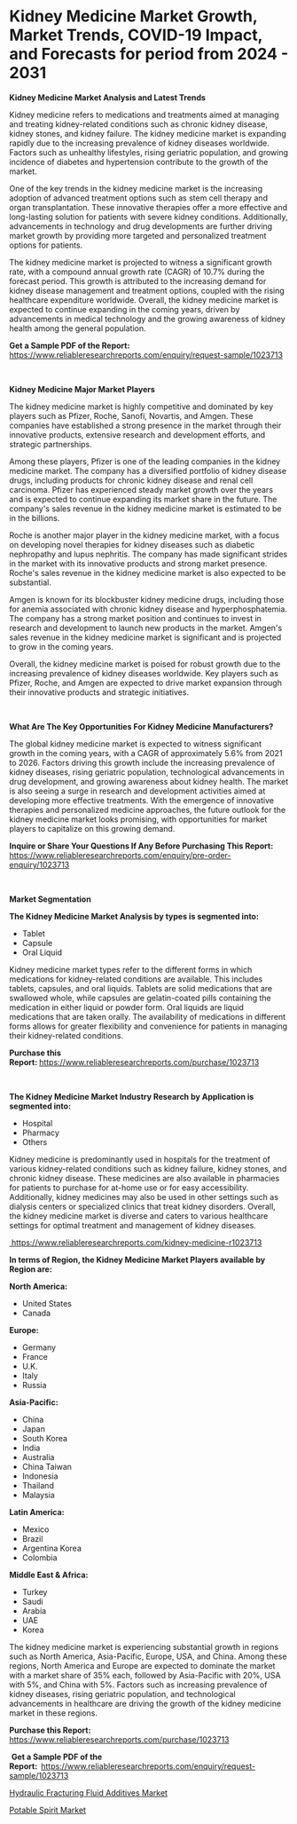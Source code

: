<p><h1>Kidney Medicine Market Growth, Market Trends, COVID-19 Impact, and Forecasts for period from 2024 - 2031</h1></p><p><strong>Kidney Medicine Market Analysis and Latest Trends</strong></p>
<p><p>Kidney medicine refers to medications and treatments aimed at managing and treating kidney-related conditions such as chronic kidney disease, kidney stones, and kidney failure. The kidney medicine market is expanding rapidly due to the increasing prevalence of kidney diseases worldwide. Factors such as unhealthy lifestyles, rising geriatric population, and growing incidence of diabetes and hypertension contribute to the growth of the market.</p><p>One of the key trends in the kidney medicine market is the increasing adoption of advanced treatment options such as stem cell therapy and organ transplantation. These innovative therapies offer a more effective and long-lasting solution for patients with severe kidney conditions. Additionally, advancements in technology and drug developments are further driving market growth by providing more targeted and personalized treatment options for patients.</p><p>The kidney medicine market is projected to witness a significant growth rate, with a compound annual growth rate (CAGR) of 10.7% during the forecast period. This growth is attributed to the increasing demand for kidney disease management and treatment options, coupled with the rising healthcare expenditure worldwide. Overall, the kidney medicine market is expected to continue expanding in the coming years, driven by advancements in medical technology and the growing awareness of kidney health among the general population.</p></p>
<p><strong>Get a Sample PDF of the Report:&nbsp;</strong> <a href="https://www.reliableresearchreports.com/enquiry/request-sample/1023713">https://www.reliableresearchreports.com/enquiry/request-sample/1023713</a></p>
<p>&nbsp;</p>
<p><strong>Kidney Medicine Major Market Players</strong></p>
<p><p>The kidney medicine market is highly competitive and dominated by key players such as Pfizer, Roche, Sanofi, Novartis, and Amgen. These companies have established a strong presence in the market through their innovative products, extensive research and development efforts, and strategic partnerships. </p><p>Among these players, Pfizer is one of the leading companies in the kidney medicine market. The company has a diversified portfolio of kidney disease drugs, including products for chronic kidney disease and renal cell carcinoma. Pfizer has experienced steady market growth over the years and is expected to continue expanding its market share in the future. The company's sales revenue in the kidney medicine market is estimated to be in the billions.</p><p>Roche is another major player in the kidney medicine market, with a focus on developing novel therapies for kidney diseases such as diabetic nephropathy and lupus nephritis. The company has made significant strides in the market with its innovative products and strong market presence. Roche's sales revenue in the kidney medicine market is also expected to be substantial.</p><p>Amgen is known for its blockbuster kidney medicine drugs, including those for anemia associated with chronic kidney disease and hyperphosphatemia. The company has a strong market position and continues to invest in research and development to launch new products in the market. Amgen's sales revenue in the kidney medicine market is significant and is projected to grow in the coming years.</p><p>Overall, the kidney medicine market is poised for robust growth due to the increasing prevalence of kidney diseases worldwide. Key players such as Pfizer, Roche, and Amgen are expected to drive market expansion through their innovative products and strategic initiatives.</p></p>
<p>&nbsp;</p>
<p><strong>What Are The Key Opportunities For Kidney Medicine Manufacturers?</strong></p>
<p><p>The global kidney medicine market is expected to witness significant growth in the coming years, with a CAGR of approximately 5.6% from 2021 to 2026. Factors driving this growth include the increasing prevalence of kidney diseases, rising geriatric population, technological advancements in drug development, and growing awareness about kidney health. The market is also seeing a surge in research and development activities aimed at developing more effective treatments. With the emergence of innovative therapies and personalized medicine approaches, the future outlook for the kidney medicine market looks promising, with opportunities for market players to capitalize on this growing demand.</p></p>
<p><strong>Inquire or Share Your Questions If Any Before Purchasing This Report:</strong> <a href="https://www.reliableresearchreports.com/enquiry/pre-order-enquiry/1023713">https://www.reliableresearchreports.com/enquiry/pre-order-enquiry/1023713</a></p>
<p>&nbsp;</p>
<p><strong>Market Segmentation</strong></p>
<p><strong>The Kidney Medicine Market Analysis by types is segmented into:</strong></p>
<p><ul><li>Tablet</li><li>Capsule</li><li>Oral Liquid</li></ul></p>
<p><p>Kidney medicine market types refer to the different forms in which medications for kidney-related conditions are available. This includes tablets, capsules, and oral liquids. Tablets are solid medications that are swallowed whole, while capsules are gelatin-coated pills containing the medication in either liquid or powder form. Oral liquids are liquid medications that are taken orally. The availability of medications in different forms allows for greater flexibility and convenience for patients in managing their kidney-related conditions.</p></p>
<p><strong>Purchase this Report:&nbsp;</strong><a href="https://www.reliableresearchreports.com/purchase/1023713">https://www.reliableresearchreports.com/purchase/1023713</a></p>
<p>&nbsp;</p>
<p><strong>The Kidney Medicine Market Industry Research by Application is segmented into:</strong></p>
<p><ul><li>Hospital</li><li>Pharmacy</li><li>Others</li></ul></p>
<p><p>Kidney medicine is predominantly used in hospitals for the treatment of various kidney-related conditions such as kidney failure, kidney stones, and chronic kidney disease. These medicines are also available in pharmacies for patients to purchase for at-home use or for easy accessibility. Additionally, kidney medicines may also be used in other settings such as dialysis centers or specialized clinics that treat kidney disorders. Overall, the kidney medicine market is diverse and caters to various healthcare settings for optimal treatment and management of kidney diseases.</p></p>
<p><a href="https://www.reliableresearchreports.com/kidney-medicine-r1023713">&nbsp;https://www.reliableresearchreports.com/kidney-medicine-r1023713</a></p>
<p><strong>In terms of Region, the Kidney Medicine Market Players available by Region are:</strong></p>
<p>
    <p> <strong> North America: </strong>
        <ul>
            <li>United States</li>
            <li>Canada</li>
        </ul>
        </p> 
    <p> <strong> Europe: </strong>
        <ul>
            <li>Germany</li>
            <li>France</li>
            <li>U.K.</li>
            <li>Italy</li>
            <li>Russia</li>
        </ul>
        </p> 
    <p> <strong> Asia-Pacific: </strong>
        <ul>
            <li>China</li>
            <li>Japan</li>
            <li>South Korea</li>
            <li>India</li>
            <li>Australia</li>
            <li>China Taiwan</li>
            <li>Indonesia</li>
            <li>Thailand</li>
            <li>Malaysia</li>
        </ul>
        </p> 
    <p> <strong> Latin America: </strong>
        <ul>
            <li>Mexico</li>
            <li>Brazil</li>
            <li>Argentina Korea</li>
            <li>Colombia</li>
        </ul>
        </p> 
    <p> <strong> Middle East & Africa: </strong>
        <ul>
            <li>Turkey</li>
            <li>Saudi</li>
            <li>Arabia</li>
            <li>UAE</li>
            <li>Korea</li>
        </ul>
    </p>
    </p>
<p><p>The kidney medicine market is experiencing substantial growth in regions such as North America, Asia-Pacific, Europe, USA, and China. Among these regions, North America and Europe are expected to dominate the market with a market share of 35% each, followed by Asia-Pacific with 20%, USA with 5%, and China with 5%. Factors such as increasing prevalence of kidney diseases, rising geriatric population, and technological advancements in healthcare are driving the growth of the kidney medicine market in these regions.</p></p>
<p><strong>Purchase this Report: </strong><a href="https://www.reliableresearchreports.com/purchase/1023713">https://www.reliableresearchreports.com/purchase/1023713</a></p>
<p>&nbsp;<strong>Get a Sample PDF of the Report:&nbsp;&nbsp;</strong><a href="https://www.reliableresearchreports.com/enquiry/request-sample/1023713">https://www.reliableresearchreports.com/enquiry/request-sample/1023713</a></p>
<p><strong></strong></p>
<p><p><a href="https://unruly-ladybug-44b.notion.site/Hydraulic-Fracturing-Fluid-Additives-Market-Comprehensive-Assessment-by-Type-Application-and-Geog-50641d9dc8e74dcbbeab9d84e1d5d1a2">Hydraulic Fracturing Fluid Additives Market</a></p><p><a href="https://github.com/vimar16th/Market-Research-Report-List-4/blob/main/potable-spirit-market.md">Potable Spirit Market</a></p></p>